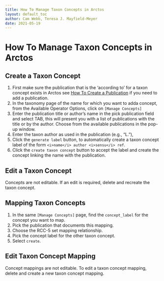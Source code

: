 ```yaml
---
title: How To Manage Taxon Concepts in Arctos
layout: default_toc
author: Cam Webb, Teresa J. Mayfield-Meyer
date: 2021-05-19
---
```

# How To Manage Taxon Concepts in Arctos

## Create a Taxon Concept

1. First make sure the publication that is the ‘according to’ for a taxon concept exists in Arctos see [How To Create a Publication](/how_to/How-to-Create-a-Publication.html) if you need to add a publication.
2. In the taxonomy page of the name for which you want to adda concept, from the Available Operator Options, click on `[Manage Concepts]`
3. Enter the publication title or author’s name in the pick publication field and select TAB, this will present you with a list of publications with the title or by the author. Choose from the available publications in the pop-up window.
4. Enter the taxon author as used in the publication (e.g., “L.”),
5. Click the `generate label` button, to automatically create a taxon concept label of the form `<i>name</i> author <i>sensu</i> ref`.
6. Click the `create taxon concept` button to accept the label and create the concept linking the name with the publication.
 
## Edit a Taxon Concept

Concepts are not editable. If an edit is required, delete and recreate the taxon concept.

## Mapping Taxon Concepts

1. In the same `[Manage Concepts]` page, find the `concept_label` for the concept you want to map.
2. Pick the publication that documents this mapping.
3. Choose the RCC-5 set mapping relationship.
4. Pick the concept label for the other taxon concept.
5. Select `create`.

## Edit Taxon Concept Mapping
Concept mappings are not editable. To edit a taxon concept mapping, delete and create a new taxon concept mapping.
